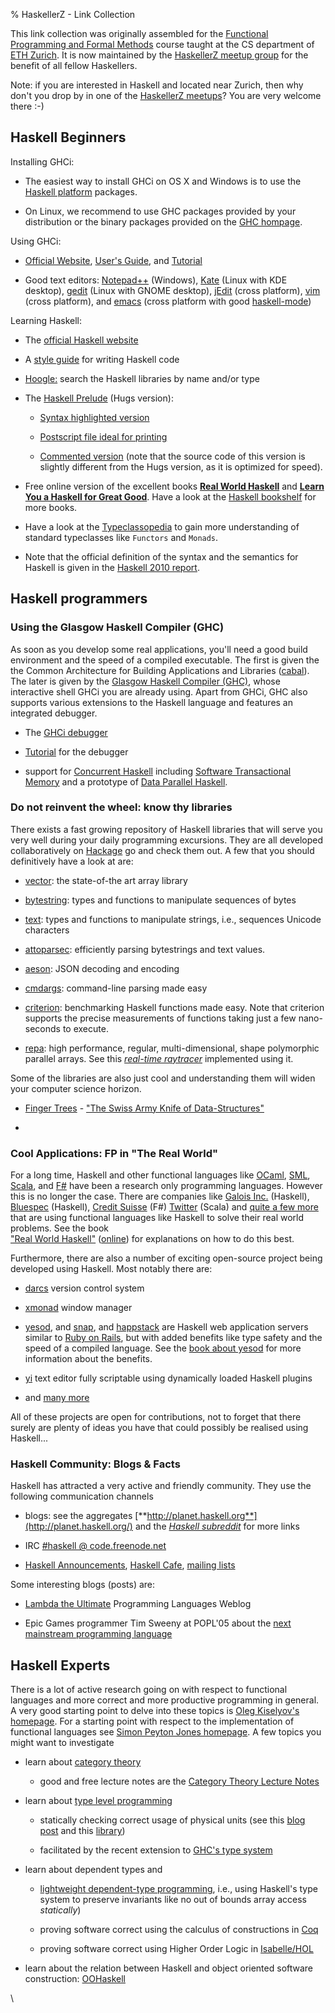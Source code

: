 % HaskellerZ - Link Collection

This link collection was originally assembled for the [Functional Programming
and Formal Methods](http://www.infsec.ethz.ch/education/ss2012/fmfp) course
taught at the CS department of [ETH Zurich](http://www.ethz.ch).
It is now maintained by the 
[HaskellerZ meetup group](http://www.meetup.com/HaskellerZ/)
for the benefit of all fellow Haskellers.

Note: if you are interested in Haskell and located near Zurich, then why don't
you drop by in one of the 
[HaskellerZ meetups](http://www.meetup.com/HaskellerZ/)?
You are very welcome there :-)


## Haskell Beginners

Installing GHCi:

-   The easiest way to install GHCi on OS X and Windows is to use the
    [Haskell platform](http://hackage.haskell.org/platform/) packages.

-   On Linux, we recommend to use GHC packages provided by your
    distribution or the binary packages provided on the [GHC
    hompage](http://www.haskell.org/ghc/download_ghc_7_2_2).

Using GHCi:

-   [Official Website](http://www.haskell.org/ghc), [User's
    Guide](http://www.haskell.org/ghc/docs/latest/html/users_guide/ghci.html),
    and
    [Tutorial](http://book.realworldhaskell.org/read/getting-started.html)

-   Good text editors:
    [Notepad++](http://notepad-plus.sourceforge.net/de/site.htm)
    (Windows), [Kate](http://kate-editor.org/) (Linux with KDE desktop),
    [gedit](http://projects.gnome.org/gedit/) (Linux with GNOME
    desktop), [jEdit](http://www.jedit.org/) (cross platform),
    [vim](http://www.vim.org/) (cross platform), and
    [emacs](http://www.gnu.org/software/emacs/) (cross platform with
    good [haskell-mode](http://projects.haskell.org/haskellmode-emacs/))

Learning Haskell:

-   The [official Haskell website](http://www.haskell.org/haskellwiki/Haskell)

-   A [style guide](https://github.com/tibbe/haskell-style-guide/blob/master/haskell-style.md)
    for writing Haskell code

-   [Hoogle:](http://www.haskell.org/hoogle) search the Haskell
    libraries by name and/or type

-   The [Haskell
    Prelude](http://www.inf.ethz.ch/personal/meiersi/teaching/fmfp08/material/Prelude.hs)
    (Hugs version):

    -   [Syntax highlighted
        version](http://www.inf.ethz.ch/personal/meiersi/teaching/fmfp08/material/Prelude.html)

    -   [Postscript file ideal for
        printing](http://www.inf.ethz.ch/personal/meiersi/teaching/fmfp08/material/Prelude.hs.ps)

    -   [Commented
        version](http://haskell.org/ghc/docs/latest/html/libraries/base/Prelude.html)
        (note that the source code of this version is slightly different
        from the Hugs version, as it is optimized for speed).

-   Free online version of the excellent books [**Real World
    Haskell**](http://book.realworldhaskell.org/read) and [**Learn You a
    Haskell for Great Good**](http://learnyouahaskell.com/chapters).
    Have a look at the [Haskell
    bookshelf](http://www.haskell.org/haskellwiki/Books_and_tutorials)
    for more books.

-   Have a look at the
    [Typeclassopedia](http://www.haskell.org/haskellwiki/Typeclassopedia)
    to gain more understanding of standard typeclasses like `Functors` and
    `Monads`.

-   Note that the official definition of the syntax and the semantics
    for Haskell is given in the [Haskell 2010
    report](http://www.haskell.org/onlinereport/haskell2010/).

## Haskell programmers

### Using the Glasgow Haskell Compiler (GHC)

As soon as you develop some real applications, you'll need a good build
environment and the speed of a compiled executable. The first is given
the the Common Architecture for Building Applications and Libraries
([cabal](http://en.wikibooks.org/wiki/Haskell/Packaging)). The later is
given by the [Glasgow Haskell Compiler
(GHC)](http://www.haskell.org/ghc/), whose interactive shell GHCi you
are already using. Apart from GHCi, GHC also supports various extensions to
the Haskell language and features an integrated debugger.

-   The [GHCi
    debugger](http://www.haskell.org/ghc/docs/latest/html/users_guide/ghci-debugger.html)

-   [Tutorial](http://cgi.cse.unsw.edu.au/~dons/blog/2007/11/14) for the
    debugger

-   support for [Concurrent
    Haskell](http://www.haskell.org/haskellwiki/GHC/Concurrency) including
    [Software Transactional
    Memory](http://research.microsoft.com/~simonpj/papers/stm/index.htm) and a
    prototype of [Data Parallel
    Haskell](http://haskell.org/haskellwiki/GHC/Data_Parallel_Haskell).

### Do not reinvent the wheel: know thy libraries

There exists a fast growing repository of Haskell libraries that will
serve you very well during your daily programming excursions. They are
all developed collaboratively on
[Hackage](http://hackage.haskell.org/packages/hackage.html) go and check
them out. A few that you should definitively have a look at are:

-   [vector](http://hackage.haskell.org/package/vector): the state-of-the art array library

-   [bytestring](http://hackage.haskell.org/package/bytestring): types and functions to manipulate sequences of bytes

-   [text](http://hackage.haskell.org/package/text): types and functions to manipulate strings, i.e., sequences
    Unicode characters

-   [attoparsec](http://hackage.haskell.org/package/attoparsec): efficiently parsing bytestrings and text values.

-   [aeson](http://hackage.haskell.org/package/aeson): JSON decoding and encoding

-   [cmdargs](http://hackage.haskell.org/package/cmdargs): command-line parsing made easy

-   [criterion](http://hackage.haskell.org/package/criterion): benchmarking
    Haskell functions made easy. Note that criterion supports the precise
    measurements of functions taking just a few nano-seconds to execute.

-   [repa](http://hackage.haskell.org/package/repa): high performance,
    regular, multi-dimensional, shape polymorphic parallel arrays. 
    See this [*real-time raytracer*](http://www.youtube.com/watch?v=jBd9c1gAqWs)
    implemented using it.

Some of the libraries are also just cool and understanding them will
widen your computer science horizon.

-   [Finger Trees](http://www.soi.city.ac.uk/~ross/papers/FingerTree.html) -
    ["The Swiss Army Knife of
    Data-Structures"](http://www.informatik.uni-bonn.de/~ralf/talks/Oxford.pdf)

-   


### Cool Applications: FP in "The Real World"

For a long time, Haskell and other functional languages like
[OCaml](http://caml.inria.fr/),
[SML](http://www.smlnj.org/),
[Scala](http://www.scala-lang.org/), and
[F#](http://www.fsharp.net/) have been a research only programming languages.
However this is no longer the case. There are companies like
[Galois Inc.](http://www.galois.com/) (Haskell),
[Bluespec](http://www.bluespec.com/) (Haskell),
[Credit Suisse](http://blogs.msdn.com/b/dsyme/archive/2009/09/22/credit-suisse-gmag-seek-trader-tools-project-lead.aspx) (F#)
[Twitter](http://www.artima.com/scalazine/articles/twitter_on_scala.html) (Scala)
and [quite a few more](http://www.haskell.org/haskellwiki/Haskell_in_industry) that are
using functional languages like Haskell to solve their real world
problems. See the book\
["Real World
Haskell"](http://www.amazon.com/gp/product/0596514980?ie=UTF8&tag=reaworhas-20&linkCode=as2&camp=1789&creative=9325&creativeASIN=0596514980)
([online](http://book.realworldhaskell.org/read)) for explanations on
how to do this best.

Furthermore, there are also a number of exciting open-source project
being developed using Haskell. Most notably there are:

-   [darcs](http://www.darcs.net/) version control system

-   [xmonad](http://www.xmonad.org/) window manager

-   [yesod](http://www.yesodweb.com/), and
    [snap](http://snapframework.com/), and
    [happstack](http://happstack.com/)
    are Haskell web application servers similar to [Ruby on
    Rails](http://rubyonrails.org/),
    but with added benefits like type safety and the speed of a compiled
    language. See the 
    [book about yesod](http://www.yesodweb.com/book)
    for more information about the benefits.

-   [yi](https://github.com/yi-editor/yi) text editor fully scriptable
    using dynamically loaded Haskell plugins

-   and [many
    more](http://www.haskell.org/haskellwiki/Applications_and_libraries)

All of these projects are open for contributions, not to forget that
there surely are plenty of ideas you have that could possibly be
realised using Haskell...


### Haskell Community: Blogs & Facts

Haskell has attracted a very active and friendly community. 
They use the following communication channels

-   blogs: see the aggregates
    [**http://planet.haskell.org**](http://planet.haskell.org/)
    and
    the [*Haskell subreddit*](http://www.reddit.com/r/haskell/)
    for more links

-   IRC [\#haskell @ code.freenode.net](http://www.haskell.org/haskellwiki/IRC_channel)

-   [Haskell
    Announcements](http://www.haskell.org/mailman/listinfo/haskell),
    [Haskell
    Cafe](http://www.haskell.org/mailman/listinfo/haskell-cafe),
    [mailing lists](http://www.haskell.org/haskellwiki/Mailing_Lists)

Some interesting blogs (posts) are:

-   [Lambda the Ultimate](http://lambda-the-ultimate.org/) Programming
    Languages Weblog

-   Epic Games programmer Tim Sweeny at POPL'05 about the [next
    mainstream programming
    language](http://www.st.cs.uni-sb.de/edu/seminare/2005/advanced-fp/docs/sweeny.pdf)


## Haskell Experts

There is a lot of active research going on with respect to functional
languages and more correct and more productive programming in general. A
very good starting point to delve into these topics is [Oleg Kiselyov's
homepage](http://okmij.org/ftp/). For a starting point with respect to
the implementation of functional languages see [Simon Peyton Jones
homepage](http://research.microsoft.com/~simonpj). A few topics you
might want to investigate

-   learn about [category
    theory](http://en.wikipedia.org/wiki/Category_theory)

    -   good and free lecture notes are the [Category Theory Lecture
        Notes](http://www.andrew.cmu.edu/course/80-413-713/)

-   learn about [type level
    programming](http://okmij.org/ftp/Haskell/types.html)

    -   statically checking correct usage of physical units (see this
        [blog
        post](http://liftm.wordpress.com/2007/06/03/scientificdimension-type-arithmetic-and-physical-units-in-haskell)
        and this
        [library](http://hackage.haskell.org/cgi-bin/hackage-scripts/package/dimensional))

    -   facilitated by the recent extension to [GHC's type system](http://hackage.haskell.org/trac/ghc/wiki/GhcKinds)

-   learn about dependent types and

    -   [lightweight dependent-type
        programming](http://okmij.org/ftp/Computation/lightweight-dependent-typing.html),
        i.e., using Haskell's type system to preserve invariants like no
        out of bounds array access *statically*)

    -   proving software correct using the calculus of constructions in
        [Coq](http://coq.inria.fr/)

    -   proving software correct using Higher Order Logic in
        [Isabelle/HOL](http://isabelle.in.tum.de/)

-   learn about the relation between Haskell and object oriented
    software construction:
    [OOHaskell](http://homepages.cwi.nl/~ralf/OOHaskell)


\

